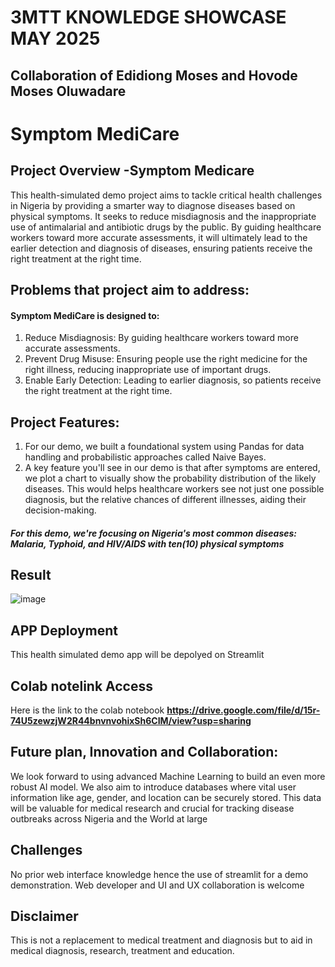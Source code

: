 # 3MTT KNOWLEDGE SHOWCASE MAY 2025
## Collaboration of Edidiong Moses and Hovode Moses Oluwadare

# Symptom MediCare
## Project Overview -Symptom Medicare
This health-simulated demo project aims to tackle critical health challenges in Nigeria by providing a smarter way to diagnose diseases based on physical symptoms. It seeks to reduce misdiagnosis and the inappropriate use of antimalarial and antibiotic drugs by the public. By guiding healthcare workers toward more accurate assessments, it will ultimately lead to the earlier detection and diagnosis of diseases, ensuring patients receive the right treatment at the right time.

## Problems that project aim to address:

#### Symptom MediCare is designed to:
1. Reduce Misdiagnosis: By guiding healthcare workers toward more accurate assessments.
2. Prevent Drug Misuse: Ensuring people use the right medicine for the right illness, reducing inappropriate use of important drugs.
3. Enable Early Detection: Leading to earlier diagnosis, so patients receive the right treatment at the right time.

## Project Features:
1. For our demo, we built a foundational system using Pandas for data handling and probabilistic approaches called Naive Bayes.
2. A key feature you'll see in our demo is that after symptoms are entered, we plot a chart to visually show the probability distribution of the likely diseases. This would helps healthcare workers see not just one possible diagnosis, but the relative chances of different illnesses, aiding their decision-making.
##### For this demo, we're focusing on Nigeria's most common diseases: Malaria, Typhoid, and HIV/AIDS with ten(10) physical symptoms

## Result
![image](https://github.com/user-attachments/assets/ba7d80be-b1d3-44dc-baa8-3012947cc065)

## APP Deployment
This health simulated demo app will be depolyed on Streamlit

## Colab notelink Access
Here is the link to the colab notebook
**https://drive.google.com/file/d/15r-74U5zewzjW2R44bnvnvohixSh6CIM/view?usp=sharing**

## Future plan, Innovation and Collaboration:
We look forward to using advanced Machine Learning to build an even more robust AI model. We also aim to introduce databases where vital user information like age, gender, and location can be securely stored. This data will be valuable for medical research and crucial for tracking disease outbreaks across Nigeria and the World at large

## Challenges
No prior web interface knowledge hence the use of streamlit for a demo demonstration. Web developer and UI and UX collaboration is welcome

## Disclaimer
This is not a replacement to medical treatment and diagnosis but to aid in medical diagnosis, research, treatment and education.





